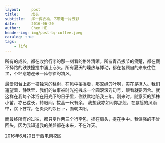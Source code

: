 ```yaml
---
layout:     post
title:      成长
subtitle:   挥一挥衣袖，不带走一片云彩
date:       2016-06-20
author:     Chen HE
header-img: img/post-bg-coffee.jpeg
catalog: true
tags:
    - life
---
```


所有的成长，都在收拾行李的那一刻看的格外清晰。所有青苗拔节的痛楚，都在慌不择路的跌跌撞撞中涌上心头。所有夏天的燥热与悸动，都在各顾自的来来往往里，不经意地迎来一阵徐徐的清风。

最爱阳台上那一枝独秀的桃树，在风中招摇着，那翠绿的叶啊，实在是撩人。我们遥望着，静默里，我们的故事被时光拖拽成一个圆滚滚的句号，眼看就要闭合。就这样在我每个沐浴在阳光下的日子里，你默默地陪我三年。刚来时，随意买的那株小苗，亦已成长，转眼间，拔高一尺有余。 我想我亦如同你那般，在飘摇的风雨中，饮下甘霖。在炎炎的烈日下，面朝太阳。

而最终所有的过往，都只变作两三个行李包，挂在肩头，提在手中。我倔强的不曾回头，因为我知道我的美好都在未来，不在昨天。

2016年6月20日于西电南校区
